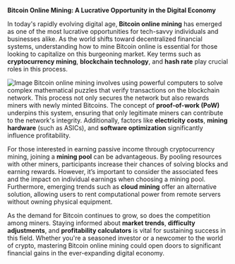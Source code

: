 **Bitcoin Online Mining: A Lucrative Opportunity in the Digital Economy**

In today's rapidly evolving digital age, **Bitcoin online mining** has emerged as one of the most lucrative opportunities for tech-savvy individuals and businesses alike. As the world shifts toward decentralized financial systems, understanding how to mine Bitcoin online is essential for those looking to capitalize on this burgeoning market. Key terms such as **cryptocurrency mining**, **blockchain technology**, and **hash rate** play crucial roles in this process.


![Image](https://github.com/user-attachments/assets/b8266eee-691e-4ee1-99ef-bfa10d234fd4)
Bitcoin online mining involves using powerful computers to solve complex mathematical puzzles that verify transactions on the blockchain network. This process not only secures the network but also rewards miners with newly minted Bitcoins. The concept of **proof-of-work (PoW)** underpins this system, ensuring that only legitimate miners can contribute to the network's integrity. Additionally, factors like **electricity costs**, **mining hardware** (such as ASICs), and **software optimization** significantly influence profitability.

For those interested in earning passive income through cryptocurrency mining, joining a **mining pool** can be advantageous. By pooling resources with other miners, participants increase their chances of solving blocks and earning rewards. However, it’s important to consider the associated fees and the impact on individual earnings when choosing a mining pool. Furthermore, emerging trends such as **cloud mining** offer an alternative solution, allowing users to rent computational power from remote servers without owning physical equipment.

As the demand for Bitcoin continues to grow, so does the competition among miners. Staying informed about **market trends**, **difficulty adjustments**, and **profitability calculators** is vital for sustaining success in this field. Whether you're a seasoned investor or a newcomer to the world of crypto, mastering Bitcoin online mining could open doors to significant financial gains in the ever-expanding digital economy.